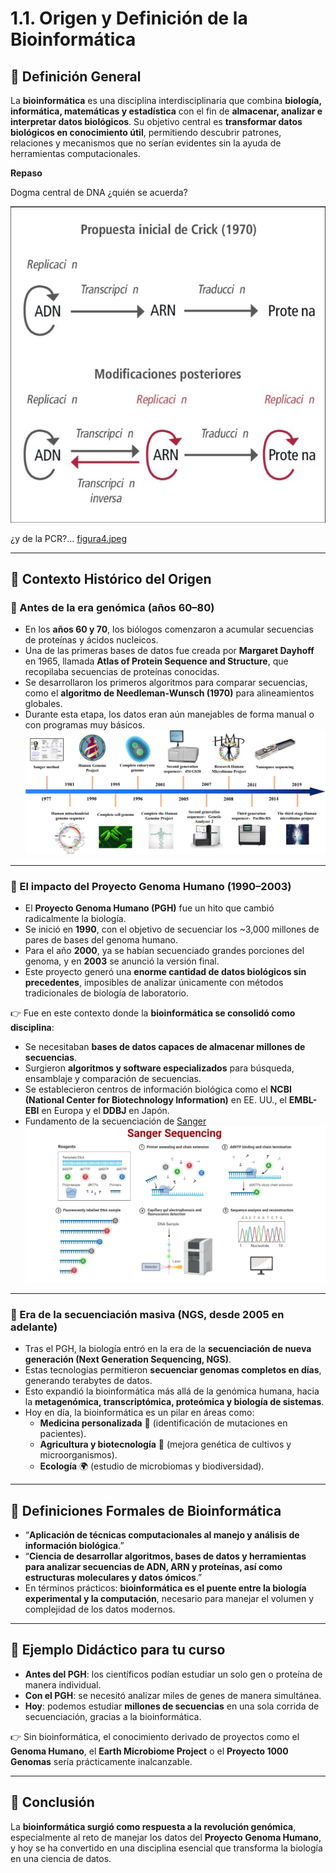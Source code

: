 
# 1.1. Origen y Definición de la Bioinformática

## 📌 Definición General
La **bioinformática** es una disciplina interdisciplinaria que combina **biología, informática, matemáticas y estadística** con el fin de **almacenar, analizar e interpretar datos biológicos**.
Su objetivo central es **transformar datos biológicos en conocimiento útil**, permitiendo descubrir patrones, relaciones y mecanismos que no serían evidentes sin la ayuda de herramientas computacionales.

**Repaso**

Dogma central de DNA ¿quién se acuerda?

![figura3.jpeg](figura3.jpeg)


¿y de la PCR?...
[figura4.jpeg](figura4.jpeg)

---

## 📌 Contexto Histórico del Origen

### 🔹 Antes de la era genómica (años 60–80)
- En los **años 60 y 70**, los biólogos comenzaron a acumular secuencias de proteínas y ácidos nucleicos.
- Una de las primeras bases de datos fue creada por **Margaret Dayhoff** en 1965, llamada **Atlas of Protein Sequence and Structure**, que recopilaba secuencias de proteínas conocidas.
- Se desarrollaron los primeros algoritmos para comparar secuencias, como el **algoritmo de Needleman-Wunsch (1970)** para alineamientos globales.
- Durante esta etapa, los datos eran aún manejables de forma manual o con programas muy básicos.
  ![figura1.jpeg](figura1.jpeg)

---

### 🔹 El impacto del Proyecto Genoma Humano (1990–2003)
- El **Proyecto Genoma Humano (PGH)** fue un hito que cambió radicalmente la biología.
- Se inició en **1990**, con el objetivo de secuenciar los ~3,000 millones de pares de bases del genoma humano.
- Para el año **2000**, ya se habían secuenciado grandes porciones del genoma, y en **2003** se anunció la versión final.
- Este proyecto generó una **enorme cantidad de datos biológicos sin precedentes**, imposibles de analizar únicamente con métodos tradicionales de biología de laboratorio.

👉 Fue en este contexto donde la **bioinformática se consolidó como disciplina**:
- Se necesitaban **bases de datos capaces de almacenar millones de secuencias**.
- Surgieron **algoritmos y software especializados** para búsqueda, ensamblaje y comparación de secuencias.
- Se establecieron centros de información biológica como el **NCBI (National Center for Biotechnology Information)** en EE. UU., el **EMBL-EBI** en Europa y el **DDBJ** en Japón.
- Fundamento de la secuenciación de [Sanger](https://genotipia.com/sanger/)
  ![figura2.jpeg](figura2.jpeg)


---

### 🔹 Era de la secuenciación masiva (NGS, desde 2005 en adelante)
- Tras el PGH, la biología entró en la era de la **secuenciación de nueva generación (Next Generation Sequencing, NGS)**.
- Estas tecnologías permitieron **secuenciar genomas completos en días**, generando terabytes de datos.
- Esto expandió la bioinformática más allá de la genómica humana, hacia la **metagenómica, transcriptómica, proteómica y biología de sistemas**.
- Hoy en día, la bioinformática es un pilar en áreas como:
  - **Medicina personalizada** 🧬 (identificación de mutaciones en pacientes).
  - **Agricultura y biotecnología** 🌱 (mejora genética de cultivos y microorganismos).
  - **Ecología** 🌍 (estudio de microbiomas y biodiversidad).

---

## 📌 Definiciones Formales de Bioinformática
- “**Aplicación de técnicas computacionales al manejo y análisis de información biológica**.”
- “**Ciencia de desarrollar algoritmos, bases de datos y herramientas para analizar secuencias de ADN, ARN y proteínas, así como estructuras moleculares y datos ómicos**.”
- En términos prácticos: **bioinformática es el puente entre la biología experimental y la computación**, necesario para manejar el volumen y complejidad de los datos modernos.

---

## 📌 Ejemplo Didáctico para tu curso
- **Antes del PGH**: los científicos podían estudiar un solo gen o proteína de manera individual.
- **Con el PGH**: se necesitó analizar miles de genes de manera simultánea.
- **Hoy**: podemos estudiar **millones de secuencias** en una sola corrida de secuenciación, gracias a la bioinformática.

👉 Sin bioinformática, el conocimiento derivado de proyectos como el **Genoma Humano**, el **Earth Microbiome Project** o el **Proyecto 1000 Genomas** sería prácticamente inalcanzable.

---

## 📌 Conclusión
La **bioinformática surgió como respuesta a la revolución genómica**, especialmente al reto de manejar los datos del **Proyecto Genoma Humano**, y hoy se ha convertido en una disciplina esencial que transforma la biología en una ciencia de datos.  
